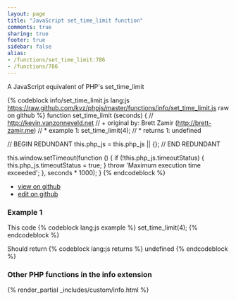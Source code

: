```yaml
---
layout: page
title: "JavaScript set_time_limit function"
comments: true
sharing: true
footer: true
sidebar: false
alias:
- /functions/set_time_limit:786
- /functions/786
---
```

<!-- Generated by Rakefile:build -->
A JavaScript equivalent of PHP's set_time_limit

{% codeblock info/set_time_limit.js lang:js https://raw.github.com/kvz/phpjs/master/functions/info/set_time_limit.js raw on github %}
function set_time_limit (seconds) {
  // http://kevin.vanzonneveld.net
  // +   original by: Brett Zamir (http://brett-zamir.me)
  // *     example 1: set_time_limit(4);
  // *     returns 1: undefined

  // BEGIN REDUNDANT
  this.php_js = this.php_js || {};
  // END REDUNDANT

  this.window.setTimeout(function () {
    if (!this.php_js.timeoutStatus) {
      this.php_js.timeoutStatus = true;
    }
    throw 'Maximum execution time exceeded';
  }, seconds * 1000);
}
{% endcodeblock %}

 - [view on github](https://github.com/kvz/phpjs/blob/master/functions/info/set_time_limit.js)
 - [edit on github](https://github.com/kvz/phpjs/edit/master/functions/info/set_time_limit.js)

### Example 1
This code
{% codeblock lang:js example %}
set_time_limit(4);
{% endcodeblock %}

Should return
{% codeblock lang:js returns %}
undefined
{% endcodeblock %}


### Other PHP functions in the info extension
{% render_partial _includes/custom/info.html %}
